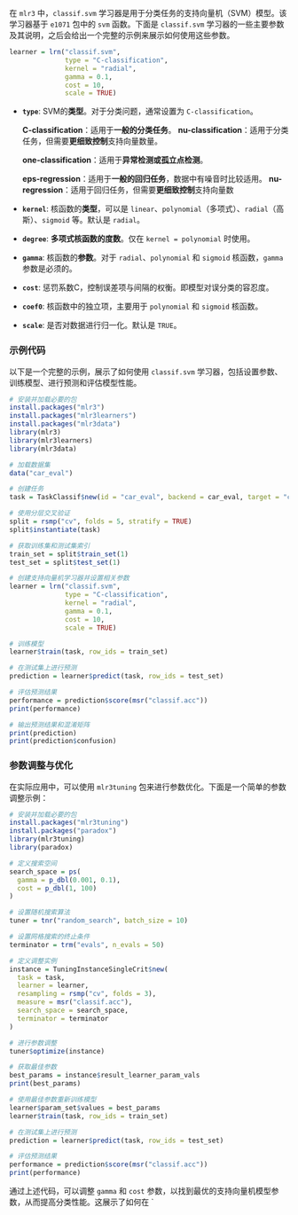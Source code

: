在 `mlr3` 中，`classif.svm` 学习器是用于分类任务的支持向量机（SVM）模型。该学习器基于 `e1071` 包中的 `svm` 函数。下面是 `classif.svm` 学习器的一些主要参数及其说明，之后会给出一个完整的示例来展示如何使用这些参数。

```R
learner = lrn("classif.svm",
              type = "C-classification",
              kernel = "radial",
              gamma = 0.1,
              cost = 10,
              scale = TRUE)
```

- **`type`**: SVM的**类型**。对于分类问题，通常设置为 `C-classification`。

	**C-classification**：适用于**一般的分类任务**。
	**nu-classification**：适用于分类任务，但需要**更细致控制**支持向量数量。
	
	**one-classification**：适用于**异常检测或孤立点检测**。
	
	**eps-regression**：适用于**一般的回归任务**，数据中有噪音时比较适用。
	**nu-regression**：适用于回归任务，但需要**更细致控制**支持向量数

- **`kernel`**: 核函数的**类型**，可以是 `linear`、`polynomial`（多项式）、`radial`（高斯）、`sigmoid` 等。默认是 `radial`。

- **`degree`**: **多项式核函数的度数**。仅在 `kernel = polynomial` 时使用。

- **`gamma`**: 核函数的**参数**。对于 `radial`、`polynomial` 和 `sigmoid` 核函数，`gamma` 参数是必须的。

- **`cost`**: 惩罚系数C，控制误差项与间隔的权衡。即模型对误分类的容忍度。
- **`coef0`**: 核函数中的独立项，主要用于 `polynomial` 和 `sigmoid` 核函数。
- **`scale`**: 是否对数据进行归一化。默认是 `TRUE`。

### 示例代码

以下是一个完整的示例，展示了如何使用 `classif.svm` 学习器，包括设置参数、训练模型、进行预测和评估模型性能。

```r
# 安装并加载必要的包
install.packages("mlr3")
install.packages("mlr3learners")
install.packages("mlr3data")
library(mlr3)
library(mlr3learners)
library(mlr3data)

# 加载数据集
data("car_eval")

# 创建任务
task = TaskClassif$new(id = "car_eval", backend = car_eval, target = "class")

# 使用分层交叉验证
split = rsmp("cv", folds = 5, stratify = TRUE)
split$instantiate(task)

# 获取训练集和测试集索引
train_set = split$train_set(1)
test_set = split$test_set(1)

# 创建支持向量机学习器并设置相关参数
learner = lrn("classif.svm",
              type = "C-classification",
              kernel = "radial",
              gamma = 0.1,
              cost = 10,
              scale = TRUE)

# 训练模型
learner$train(task, row_ids = train_set)

# 在测试集上进行预测
prediction = learner$predict(task, row_ids = test_set)

# 评估预测结果
performance = prediction$score(msr("classif.acc"))
print(performance)

# 输出预测结果和混淆矩阵
print(prediction)
print(prediction$confusion)
```

### 参数调整与优化

在实际应用中，可以使用 `mlr3tuning` 包来进行参数优化。下面是一个简单的参数调整示例：

```r
# 安装并加载必要的包
install.packages("mlr3tuning")
install.packages("paradox")
library(mlr3tuning)
library(paradox)

# 定义搜索空间
search_space = ps(
  gamma = p_dbl(0.001, 0.1),
  cost = p_dbl(1, 100)
)

# 设置随机搜索算法
tuner = tnr("random_search", batch_size = 10)

# 设置网格搜索的终止条件
terminator = trm("evals", n_evals = 50)

# 定义调整实例
instance = TuningInstanceSingleCrit$new(
  task = task,
  learner = learner,
  resampling = rsmp("cv", folds = 3),
  measure = msr("classif.acc"),
  search_space = search_space,
  terminator = terminator
)

# 进行参数调整
tuner$optimize(instance)

# 获取最佳参数
best_params = instance$result_learner_param_vals
print(best_params)

# 使用最佳参数重新训练模型
learner$param_set$values = best_params
learner$train(task, row_ids = train_set)

# 在测试集上进行预测
prediction = learner$predict(task, row_ids = test_set)

# 评估预测结果
performance = prediction$score(msr("classif.acc"))
print(performance)
```

通过上述代码，可以调整 `gamma` 和 `cost` 参数，以找到最优的支持向量机模型参数，从而提高分类性能。这展示了如何在 `